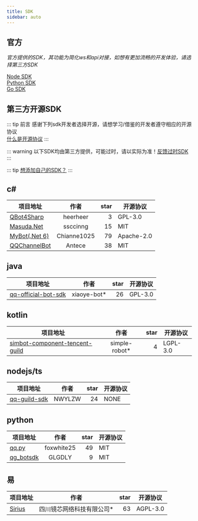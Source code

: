 ```yaml
---
title: SDK
sidebar: auto
---
```


 ## 官方
*官方提供的SDK，其功能为简化ws和api对接，如想有更加流畅的开发体验，请选择第三方SDK*

[Node SDK](https://bot.q.qq.com/wiki/develop/nodesdk/)  
[Python SDK](https://bot.q.qq.com/wiki/develop/pythonsdk/)  
[Go SDK](https://pkg.go.dev/github.com/tencent-connect/botgo)

<h2>第三方开源SDK</h2>

::: tip 前言
感谢下列sdk开发者选择开源，请想学习/借鉴的开发者遵守相应的开源协议  
[什么是开源协议](/docs/third/open_source_protocol.html)
:::

::: warning
以下SDK均由第三方提供，可能过时，请以实际为准！[反馈过时SDK](/about/contact.html#反馈)
:::

::: tip
[想添加自己的SDK？](/about/contact.html#sdk)
:::

 ## c#

| 项目地址 | 作者 | star | 开源协议 |
| ------- |:----:| ----:| -------- |
| [QBot4Sharp](https://github.com/heerheer/QBot4Sharp) | heerheer | 3 | GPL-3.0 |
| [Masuda.Net](https://github.com/ssccinng/Masuda.Net) | ssccinng | 15 | MIT |
| [MyBot(.Net 6)](https://github.com/Chianne1025/QQChannelFramework) | Chianne1025 | 79 | Apache-2.0 |
| [QQChannelBot](https://github.com/Antecer/QQChannelBot) | Antece | 38 | MIT |

 ## java

| 项目地址 | 作者 | star | 开源协议 |
| ------- |:----:| ----:| -------- |
| [qq-official-bot-sdk](https://github.com/xiaoye-bot/qq-official-bot-sdk) | xiaoye-bot* | 26 | GPL-3.0 |

 ## kotlin

| 项目地址 | 作者 | star | 开源协议 |
| ------- |:----:| ----:| -------- |
| [simbot-component-tencent-guild](https://github.com/simple-robot/simbot-component-tencent-guild) | simple-robot* | 4 | LGPL-3.0

 ## nodejs/ts

| 项目地址 | 作者 | star | 开源协议 |
| ------- |:----:| ----:| -------- |
| [qq-guild-sdk](https://github.com/NWYLZW/qq-guild-sdk) | NWYLZW | 24 | NONE |

 ## python

| 项目地址 | 作者 | star | 开源协议 |
| ------- |:----:| ----:| -------- |
| [qq.py](https://github.com/foxwhite25/qq.py) | foxwhite25 | 49 | MIT |
| [qg_botsdk](https://github.com/GLGDLY/qg_botsdk) | GLGDLY | 9 | MIT |

 ## 易
 
| 项目地址 | 作者 | star | 开源协议 |
| ------- |:----:| ----:| -------- |
| [Sirius](https://gitee.com/sichuan-mirror-core-network/sirius-bot) | 四川镜芯网络科技有限公司* | 63 | AGPL-3.0 |
